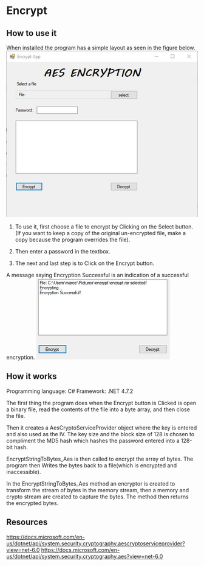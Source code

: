 # Encrypt

## How to use it

When installed the program has a simple layout as seen in the figure below.
 ![App main window](https://github.com/playtunes100/Encrypt/blob/39bc61feb6e7f24140896d704138cd52c3da41b1/images/main.jpg)
1.	To use it, first choose a file to encrypt by Clicking on the Select button. (If you want to keep a copy of the original un-encrypted file, make a copy because the program overrides the file).
 
2.	Then enter a password in the textbox.
 
3.	The next and last step is to Click on the Encrypt button.

A message saying Encryption Successful is an indication of a successful encryption.
![App main window](https://github.com/playtunes100/Encrypt/blob/39bc61feb6e7f24140896d704138cd52c3da41b1/images/successful.jpg)


## How it works

Programming language: C#
Framework: .NET 4.7.2

The first thing the program does when the Encrypt button is Clicked is open a binary file, read the contents of the file into a byte array, and then close the file.
 
Then it creates a AesCryptoServiceProvider object where the key is entered and also used as the IV. The key size and the block size of 128 is chosen to compliment the MD5 hash which hashes the password entered into a 128-bit hash.
 
EncryptStringToBytes_Aes is then called to encrypt the array of bytes. The program then Writes the bytes back to a file(which is encrypted and inaccessible).
 
In the EncryptStringToBytes_Aes method an encryptor is created to transform the stream of bytes in the memory stream, then a memory and crypto stream are created to capture the bytes. The method then returns the encrypted bytes.
 

## Resources

https://docs.microsoft.com/en-us/dotnet/api/system.security.cryptography.aescryptoserviceprovider?view=net-6.0
https://docs.microsoft.com/en-us/dotnet/api/system.security.cryptography.aes?view=net-6.0
